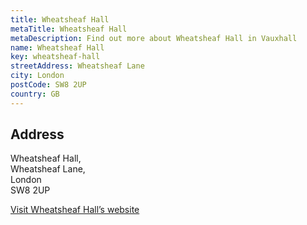 ```yaml
---
title: Wheatsheaf Hall
metaTitle: Wheatsheaf Hall
metaDescription: Find out more about Wheatsheaf Hall in Vauxhall
name: Wheatsheaf Hall
key: wheatsheaf-hall
streetAddress: Wheatsheaf Lane
city: London
postCode: SW8 2UP
country: GB
---
```

## Address

Wheatsheaf Hall,\
Wheatsheaf Lane,\
London\
SW8 2UP

[Visit Wheatsheaf Hall’s website](https://www.wheatsheafhall.org.uk)